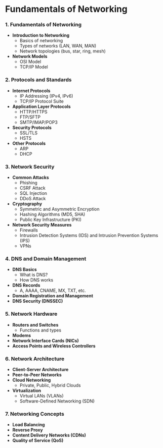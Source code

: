 # Fundamentals of Networking

### 1. **Fundamentals of Networking**

- **Introduction to Networking**
  - Basics of networking
  - Types of networks (LAN, WAN, MAN)
  - Network topologies (bus, star, ring, mesh)
- **Network Models**
  - OSI Model
  - TCP/IP Model

### 2. **Protocols and Standards**

- **Internet Protocols**
  - IP Addressing (IPv4, IPv6)
  - TCP/IP Protocol Suite
- **Application Layer Protocols**
  - HTTP/HTTPS
  - FTP/SFTP
  - SMTP/IMAP/POP3
- **Security Protocols**
  - SSL/TLS
  - HSTS
- **Other Protocols**
  - ARP
  - DHCP

### 3. **Network Security**

- **Common Attacks**
  - Phishing
  - CSRF Attack
  - SQL Injection
  - DDoS Attack
- **Cryptography**
  - Symmetric and Asymmetric Encryption
  - Hashing Algorithms (MD5, SHA)
  - Public Key Infrastructure (PKI)
- **Network Security Measures**
  - Firewalls
  - Intrusion Detection Systems (IDS) and Intrusion Prevention Systems (IPS)
  - VPNs

### 4. **DNS and Domain Management**

- **DNS Basics**
  - What is DNS?
  - How DNS works
- **DNS Records**
  - A, AAAA, CNAME, MX, TXT, etc.
- **Domain Registration and Management**
- **DNS Security (DNSSEC)**

### 5. **Network Hardware**

- **Routers and Switches**
  - Functions and types
- **Modems**
- **Network Interface Cards (NICs)**
- **Access Points and Wireless Controllers**

### 6. **Network Architecture**

- **Client-Server Architecture**
- **Peer-to-Peer Networks**
- **Cloud Networking**
  - Private, Public, Hybrid Clouds
- **Virtualization**
  - Virtual LANs (VLANs)
  - Software-Defined Networking (SDN)

### 7. **Networking Concepts**

- **Load Balancing**
- **Reverse Proxy**
- **Content Delivery Networks (CDNs)**
- **Quality of Service (QoS)**
